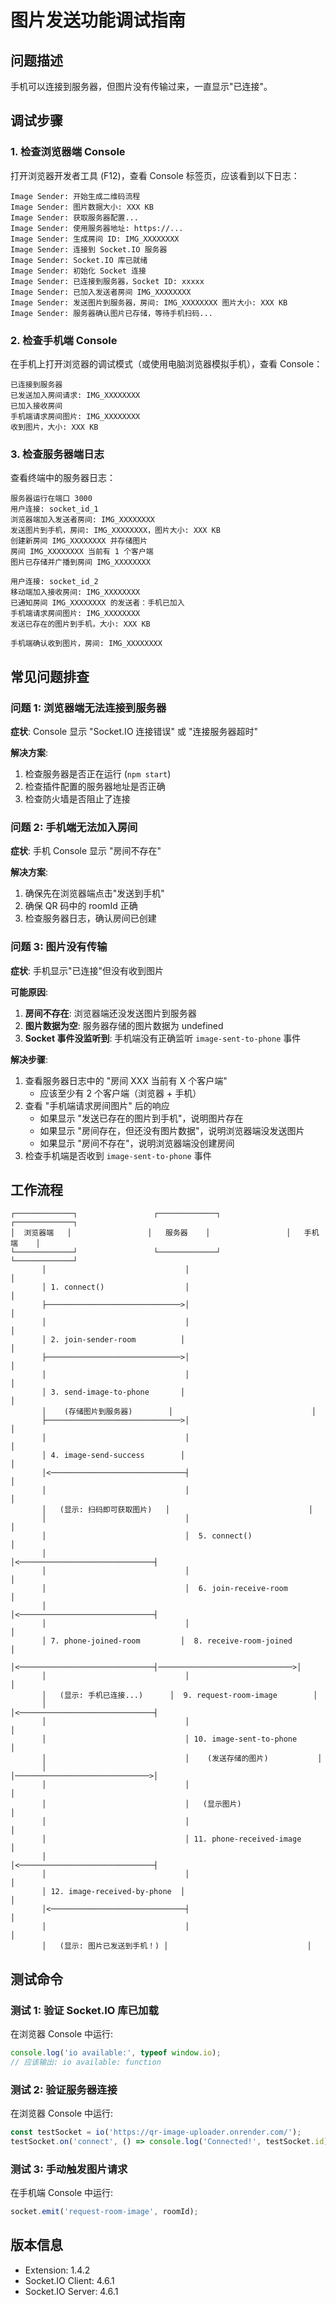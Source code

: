 # 图片发送功能调试指南

## 问题描述
手机可以连接到服务器，但图片没有传输过来，一直显示"已连接"。

## 调试步骤

### 1. 检查浏览器端 Console
打开浏览器开发者工具 (F12)，查看 Console 标签页，应该看到以下日志：

```
Image Sender: 开始生成二维码流程
Image Sender: 图片数据大小: XXX KB
Image Sender: 获取服务器配置...
Image Sender: 使用服务器地址: https://...
Image Sender: 生成房间 ID: IMG_XXXXXXXX
Image Sender: 连接到 Socket.IO 服务器
Image Sender: Socket.IO 库已就绪
Image Sender: 初始化 Socket 连接
Image Sender: 已连接到服务器，Socket ID: xxxxx
Image Sender: 已加入发送者房间 IMG_XXXXXXXX
Image Sender: 发送图片到服务器，房间: IMG_XXXXXXXX 图片大小: XXX KB
Image Sender: 服务器确认图片已存储，等待手机扫码...
```

### 2. 检查手机端 Console
在手机上打开浏览器的调试模式（或使用电脑浏览器模拟手机），查看 Console：

```
已连接到服务器
已发送加入房间请求: IMG_XXXXXXXX
已加入接收房间
手机端请求房间图片: IMG_XXXXXXXX
收到图片，大小: XXX KB
```

### 3. 检查服务器端日志
查看终端中的服务器日志：

```
服务器运行在端口 3000
用户连接: socket_id_1
浏览器端加入发送者房间: IMG_XXXXXXXX
发送图片到手机，房间: IMG_XXXXXXXX，图片大小: XXX KB
创建新房间 IMG_XXXXXXXX 并存储图片
房间 IMG_XXXXXXXX 当前有 1 个客户端
图片已存储并广播到房间 IMG_XXXXXXXX

用户连接: socket_id_2
移动端加入接收房间: IMG_XXXXXXXX
已通知房间 IMG_XXXXXXXX 的发送者：手机已加入
手机端请求房间图片: IMG_XXXXXXXX
发送已存在的图片到手机，大小: XXX KB

手机端确认收到图片，房间: IMG_XXXXXXXX
```

## 常见问题排查

### 问题 1: 浏览器端无法连接到服务器
**症状**: Console 显示 "Socket.IO 连接错误" 或 "连接服务器超时"

**解决方案**:
1. 检查服务器是否正在运行 (`npm start`)
2. 检查插件配置的服务器地址是否正确
3. 检查防火墙是否阻止了连接

### 问题 2: 手机端无法加入房间
**症状**: 手机 Console 显示 "房间不存在"

**解决方案**:
1. 确保先在浏览器端点击"发送到手机"
2. 确保 QR 码中的 roomId 正确
3. 检查服务器日志，确认房间已创建

### 问题 3: 图片没有传输
**症状**: 手机显示"已连接"但没有收到图片

**可能原因**:
1. **房间不存在**: 浏览器端还没发送图片到服务器
2. **图片数据为空**: 服务器存储的图片数据为 undefined
3. **Socket 事件没监听到**: 手机端没有正确监听 `image-sent-to-phone` 事件

**解决步骤**:
1. 查看服务器日志中的 "房间 XXX 当前有 X 个客户端"
   - 应该至少有 2 个客户端（浏览器 + 手机）
2. 查看 "手机端请求房间图片" 后的响应
   - 如果显示 "发送已存在的图片到手机"，说明图片存在
   - 如果显示 "房间存在，但还没有图片数据"，说明浏览器端没发送图片
   - 如果显示 "房间不存在"，说明浏览器端没创建房间
3. 检查手机端是否收到 `image-sent-to-phone` 事件

## 工作流程

```
┌─────────────┐                 ┌─────────────┐                 ┌─────────────┐
│  浏览器端   │                 │   服务器    │                 │   手机端    │
└─────────────┘                 └─────────────┘                 └─────────────┘
       │                               │                               │
       │ 1. connect()                  │                               │
       ├──────────────────────────────>│                               │
       │                               │                               │
       │ 2. join-sender-room          │                               │
       ├──────────────────────────────>│                               │
       │                               │                               │
       │ 3. send-image-to-phone       │                               │
       │    (存储图片到服务器)        │                               │
       ├──────────────────────────────>│                               │
       │                               │                               │
       │ 4. image-send-success        │                               │
       │<──────────────────────────────┤                               │
       │                               │                               │
       │   (显示: 扫码即可获取图片)   │                               │
       │                               │                               │
       │                               │  5. connect()                 │
       │                               │<──────────────────────────────┤
       │                               │                               │
       │                               │  6. join-receive-room         │
       │                               │<──────────────────────────────┤
       │                               │                               │
       │ 7. phone-joined-room         │  8. receive-room-joined       │
       │<──────────────────────────────┤──────────────────────────────>│
       │                               │                               │
       │   (显示: 手机已连接...)      │  9. request-room-image        │
       │                               │<──────────────────────────────┤
       │                               │                               │
       │                               │ 10. image-sent-to-phone       │
       │                               │    (发送存储的图片)           │
       │                               │──────────────────────────────>│
       │                               │                               │
       │                               │   (显示图片)                  │
       │                               │                               │
       │                               │ 11. phone-received-image      │
       │                               │<──────────────────────────────┤
       │                               │                               │
       │ 12. image-received-by-phone  │                               │
       │<──────────────────────────────┤                               │
       │                               │                               │
       │   (显示: 图片已发送到手机！) │                               │
```

## 测试命令

### 测试 1: 验证 Socket.IO 库已加载
在浏览器 Console 中运行:
```javascript
console.log('io available:', typeof window.io);
// 应该输出: io available: function
```

### 测试 2: 验证服务器连接
在浏览器 Console 中运行:
```javascript
const testSocket = io('https://qr-image-uploader.onrender.com/');
testSocket.on('connect', () => console.log('Connected!', testSocket.id));
```

### 测试 3: 手动触发图片请求
在手机端 Console 中运行:
```javascript
socket.emit('request-room-image', roomId);
```

## 版本信息
- Extension: 1.4.2
- Socket.IO Client: 4.6.1
- Socket.IO Server: 4.6.1

